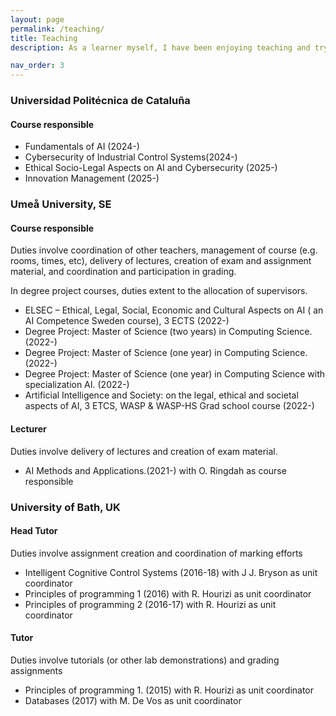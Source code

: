 ```yaml
---
layout: page
permalink: /teaching/
title: Teaching
description: As a learner myself, I have been enjoying teaching and trying to keep a good portion of my time in education-related activities. In this page, you will find a brief listing of the courses (or units in the British academic lingo) that I have participated in. Nowadays, all of my teaching time is focused on graduate-level students. If you are thinking of doing a degree project with me, please see the dedicated page about that.

nav_order: 3
---
```

<!-- 
For now, this page is assumed to be a static description of your courses. You can convert it to a collection similar to `_projects/` so that you can have a dedicated page for each course.

Organize your courses by years, topics, or universities, however you like! -->


### Universidad Politécnica de Cataluña
#### Course responsible
* Fundamentals of AI (2024-)
* Cybersecurity of Industrial Control Systems(2024-) 
* Ethical Socio-Legal Aspects on AI and Cybersecurity (2025-)
* Innovation Management (2025-) 

### Umeå University, SE
#### Course responsible
Duties involve coordination of other teachers, management of course (e.g. rooms, times, etc), delivery of lectures, creation of exam and assignment material, and coordination and participation in grading. 

In degree project courses, duties extent to the allocation of supervisors.
* ELSEC – Ethical, Legal, Social, Economic and Cultural Aspects on AI ( an AI Competence Sweden course), 3 ECTS (2022-)
* Degree Project: Master of Science (two years) in Computing Science.(2022-)
* Degree Project: Master of Science (one year) in Computing Science. (2022-)
* Degree Project: Master of Science (one year) in Computing Science with specialization AI. (2022-)
* Artificial Intelligence and Society: on the legal, ethical and societal aspects of AI, 3 ETCS, WASP & WASP-HS Grad school course (2022-)

#### Lecturer
Duties involve delivery of lectures and creation of exam material. 
* AI Methods and Applications.(2021-) with O. Ringdah as course responsible

### University of Bath, UK
#### Head Tutor
Duties involve assignment creation and coordination of marking efforts
* Intelligent Cognitive Control Systems (2016-18) with J J. Bryson as unit coordinator
* Principles of programming 1  (2016) with R. Hourizi as unit coordinator
* Principles of programming 2 (2016-17) with R. Hourizi as unit coordinator

#### Tutor
Duties involve tutorials (or other lab demonstrations) and grading assignments
* Principles of programming 1. (2015) with R. Hourizi as unit coordinator
* Databases (2017) with  M. De Vos as unit coordinator